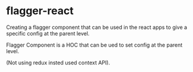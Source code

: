 # flagger-react
Creating a flagger component that can be used in the react apps to give a specific config at the parent level.

Flagger Component is a HOC that can be ued to set config at the parent level.

(Not using redux insted  used context API).


